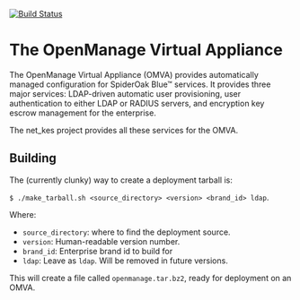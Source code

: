 [![Build Status](https://travis-ci.org/SpiderOak/netkes.svg?branch=master)](https://travis-ci.org/SpiderOak/netkes)

# The OpenManage Virtual Appliance

The OpenManage Virtual Appliance (OMVA) provides automatically managed
configuration for SpiderOak Blue&trade; services.  It provides three
major services: LDAP-driven automatic user provisioning, user
authentication to either LDAP or RADIUS servers, and encryption key
escrow management for the enterprise.

The net_kes project provides all these services for the OMVA.

## Building

The (currently clunky) way to create a deployment tarball is:

`$ ./make_tarball.sh <source_directory> <version> <brand_id> ldap`.

Where:

* `source_directory`: where to find the deployment source.
* `version`: Human-readable version number.
* `brand_id`: Enterprise brand id to build for
* `ldap`: Leave as `ldap`. Will be removed in future versions.

This will create a file called `openmanage.tar.bz2`, ready for
deployment on an OMVA.
